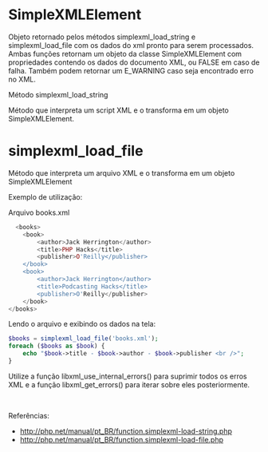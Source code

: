 # SimpleXMLElement
Objeto retornado pelos métodos simplexml_load_string e simplexml_load_file com os dados do xml pronto para serem processados.
Ambas funções retornam um objeto da classe SimpleXMLElement com propriedades contendo os dados do documento XML, ou FALSE em caso de falha. Também podem retornar um E_WARNING caso seja encontrado erro no XML.

Método simplexml_load_string

Método que interpreta um script XML e o transforma em um objeto SimpleXMLElement.

# simplexml_load_file
Método que interpreta um arquivo XML e o transforma em um objeto SimpleXMLElement

Exemplo de utilização:

Arquivo books.xml
```php
  <books>
    <book>
        <author>Jack Herrington</author>
        <title>PHP Hacks</title>
        <publisher>O'Reilly</publisher>
    </book>
    <book>
        <author>Jack Herrington</author>
        <title>Podcasting Hacks</title>
        <publisher>O'Reilly</publisher>
    </book>
</books>
```

Lendo o arquivo e exibindo os dados na tela:
```php
$books = simplexml_load_file('books.xml');
foreach ($books as $book) {
    echo "$book->title - $book->author - $book->publisher <br />";
}
```



Utilize a função libxml_use_internal_errors() para suprimir todos os erros XML e a função libxml_get_errors() para iterar sobre eles posteriormente.

<br />

Referências: 
* http://php.net/manual/pt_BR/function.simplexml-load-string.php
* http://php.net/manual/pt_BR/function.simplexml-load-file.php



